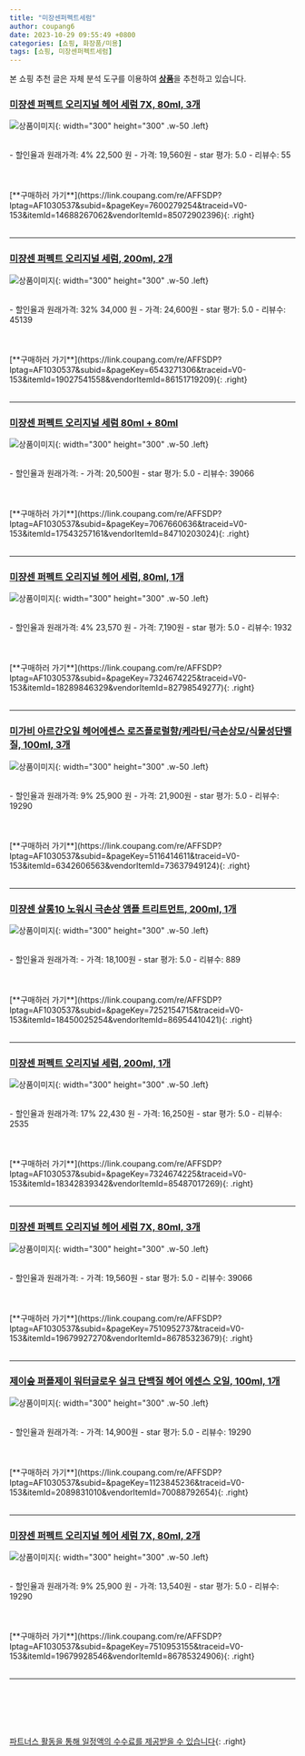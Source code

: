 ```yaml
---
title: "미장센퍼펙트세럼"
author: coupang6
date: 2023-10-29 09:55:49 +0800
categories: [쇼핑, 화장품/미용]
tags: [쇼핑, 미장센퍼펙트세럼]
---
```


본 쇼핑 추천 글은 자체 분석 도구를 이용하여 [**상품**](https://link.coupang.com/a/bao1ui)을 추천하고 있습니다.

### [미쟝센 퍼펙트 오리지널 헤어 세럼 7X, 80ml, 3개](https://link.coupang.com/re/AFFSDP?lptag=AF1030537&subid=&pageKey=7600279254&traceid=V0-153&itemId=14688267062&vendorItemId=85072902396)

![상품이미지](https://thumbnail7.coupangcdn.com/thumbnails/remote/230x230ex/image/retail/images/1664141992863294-39bbf854-484b-4af5-9cac-95118385812f.jpg){: width="300" height="300" .w-50 .left}


<br>
- 할인율과 원래가격: 4%  22,500   원
- 가격: 19,560원
- star 평가: 5.0
- 리뷰수: 55
<br>
<br>
<br>
<br>
[**구매하러 가기**](https://link.coupang.com/re/AFFSDP?lptag=AF1030537&subid=&pageKey=7600279254&traceid=V0-153&itemId=14688267062&vendorItemId=85072902396){: .right}
<br>
<br>

---

### [미쟝센 퍼펙트 오리지널 세럼, 200ml, 2개](https://link.coupang.com/re/AFFSDP?lptag=AF1030537&subid=&pageKey=6543271306&traceid=V0-153&itemId=19027541558&vendorItemId=86151719209)

![상품이미지](https://thumbnail8.coupangcdn.com/thumbnails/remote/230x230ex/image/retail/images/a066d227-48a7-40ab-8be7-669075aeb7481278785225704286893.png){: width="300" height="300" .w-50 .left}


<br>
- 할인율과 원래가격: 32%  34,000   원
- 가격: 24,600원
- star 평가: 5.0
- 리뷰수: 45139
<br>
<br>
<br>
<br>
[**구매하러 가기**](https://link.coupang.com/re/AFFSDP?lptag=AF1030537&subid=&pageKey=6543271306&traceid=V0-153&itemId=19027541558&vendorItemId=86151719209){: .right}
<br>
<br>

---

### [미쟝센 퍼펙트 오리지널 세럼 80ml + 80ml](https://link.coupang.com/re/AFFSDP?lptag=AF1030537&subid=&pageKey=7067660636&traceid=V0-153&itemId=17543257161&vendorItemId=84710203024)

![상품이미지](https://thumbnail9.coupangcdn.com/thumbnails/remote/230x230ex/image/vendor_inventory/8519/f077ee1e25feb9aad8f16dde40b5978613a9510acb233d05c711f4ea4478.jpg){: width="300" height="300" .w-50 .left}


<br>
- 할인율과 원래가격: 
- 가격: 20,500원
- star 평가: 5.0
- 리뷰수: 39066
<br>
<br>
<br>
<br>
[**구매하러 가기**](https://link.coupang.com/re/AFFSDP?lptag=AF1030537&subid=&pageKey=7067660636&traceid=V0-153&itemId=17543257161&vendorItemId=84710203024){: .right}
<br>
<br>

---

### [미쟝센 퍼펙트 오리지널 헤어 세럼, 80ml, 1개](https://link.coupang.com/re/AFFSDP?lptag=AF1030537&subid=&pageKey=7324674225&traceid=V0-153&itemId=18289846329&vendorItemId=82798549277)

![상품이미지](https://thumbnail7.coupangcdn.com/thumbnails/remote/230x230ex/image/retail/images/9093194149553693-4911641a-9ab7-4b1b-9b2d-803590c095e7.jpg){: width="300" height="300" .w-50 .left}


<br>
- 할인율과 원래가격: 4%  23,570   원
- 가격: 7,190원
- star 평가: 5.0
- 리뷰수: 1932
<br>
<br>
<br>
<br>
[**구매하러 가기**](https://link.coupang.com/re/AFFSDP?lptag=AF1030537&subid=&pageKey=7324674225&traceid=V0-153&itemId=18289846329&vendorItemId=82798549277){: .right}
<br>
<br>

---

### [미가비 아르간오일 헤어에센스 로즈플로럴향/케라틴/극손상모/식물성단밸질, 100ml, 3개](https://link.coupang.com/re/AFFSDP?lptag=AF1030537&subid=&pageKey=5116414611&traceid=V0-153&itemId=6342606563&vendorItemId=73637949124)

![상품이미지](https://thumbnail9.coupangcdn.com/thumbnails/remote/230x230ex/image/vendor_inventory/3737/e8b6d10b59f186ce50ea70784d37a2f93cfbe5ec3061773778b66a6d58ef.png){: width="300" height="300" .w-50 .left}


<br>
- 할인율과 원래가격: 9%  25,900   원
- 가격: 21,900원
- star 평가: 5.0
- 리뷰수: 19290
<br>
<br>
<br>
<br>
[**구매하러 가기**](https://link.coupang.com/re/AFFSDP?lptag=AF1030537&subid=&pageKey=5116414611&traceid=V0-153&itemId=6342606563&vendorItemId=73637949124){: .right}
<br>
<br>

---

### [미쟝센 살롱10 노워시 극손상 앰플 트리트먼트, 200ml, 1개](https://link.coupang.com/re/AFFSDP?lptag=AF1030537&subid=&pageKey=7252154715&traceid=V0-153&itemId=18450025254&vendorItemId=86954410421)

![상품이미지](https://thumbnail6.coupangcdn.com/thumbnails/remote/230x230ex/image/vendor_inventory/9ad0/6533c8f059c3a966d18ce916913c0fb11b0e300b91ad03463e567ab28822.jpg){: width="300" height="300" .w-50 .left}


<br>
- 할인율과 원래가격: 
- 가격: 18,100원
- star 평가: 5.0
- 리뷰수: 889
<br>
<br>
<br>
<br>
[**구매하러 가기**](https://link.coupang.com/re/AFFSDP?lptag=AF1030537&subid=&pageKey=7252154715&traceid=V0-153&itemId=18450025254&vendorItemId=86954410421){: .right}
<br>
<br>

---

### [미쟝센 퍼펙트 오리지널 세럼, 200ml, 1개](https://link.coupang.com/re/AFFSDP?lptag=AF1030537&subid=&pageKey=7324674225&traceid=V0-153&itemId=18342839342&vendorItemId=85487017269)

![상품이미지](https://thumbnail6.coupangcdn.com/thumbnails/remote/230x230ex/image/retail/images/6606524316154563-d1d196e4-1b1c-46fd-a008-55427718073f.jpg){: width="300" height="300" .w-50 .left}


<br>
- 할인율과 원래가격: 17%  22,430   원
- 가격: 16,250원
- star 평가: 5.0
- 리뷰수: 2535
<br>
<br>
<br>
<br>
[**구매하러 가기**](https://link.coupang.com/re/AFFSDP?lptag=AF1030537&subid=&pageKey=7324674225&traceid=V0-153&itemId=18342839342&vendorItemId=85487017269){: .right}
<br>
<br>

---

### [미쟝센 퍼펙트 오리지널 헤어 세럼 7X, 80ml, 3개](https://link.coupang.com/re/AFFSDP?lptag=AF1030537&subid=&pageKey=7510952737&traceid=V0-153&itemId=19679927270&vendorItemId=86785323679)

![상품이미지](https://thumbnail7.coupangcdn.com/thumbnails/remote/230x230ex/image/retail/images/1664141992863294-39bbf854-484b-4af5-9cac-95118385812f.jpg){: width="300" height="300" .w-50 .left}


<br>
- 할인율과 원래가격: 
- 가격: 19,560원
- star 평가: 5.0
- 리뷰수: 39066
<br>
<br>
<br>
<br>
[**구매하러 가기**](https://link.coupang.com/re/AFFSDP?lptag=AF1030537&subid=&pageKey=7510952737&traceid=V0-153&itemId=19679927270&vendorItemId=86785323679){: .right}
<br>
<br>

---

### [제이숲 퍼플제이 워터글로우 실크 단백질 헤어 에센스 오일, 100ml, 1개](https://link.coupang.com/re/AFFSDP?lptag=AF1030537&subid=&pageKey=1123845236&traceid=V0-153&itemId=2089831010&vendorItemId=70088792654)

![상품이미지](https://thumbnail9.coupangcdn.com/thumbnails/remote/230x230ex/image/retail/images/8400884543126683-9c4fc218-0e00-49ae-b13c-f1c5bf7a5887.png){: width="300" height="300" .w-50 .left}


<br>
- 할인율과 원래가격: 
- 가격: 14,900원
- star 평가: 5.0
- 리뷰수: 19290
<br>
<br>
<br>
<br>
[**구매하러 가기**](https://link.coupang.com/re/AFFSDP?lptag=AF1030537&subid=&pageKey=1123845236&traceid=V0-153&itemId=2089831010&vendorItemId=70088792654){: .right}
<br>
<br>

---

### [미쟝센 퍼펙트 오리지널 헤어 세럼 7X, 80ml, 2개](https://link.coupang.com/re/AFFSDP?lptag=AF1030537&subid=&pageKey=7510953155&traceid=V0-153&itemId=19679928546&vendorItemId=86785324906)

![상품이미지](https://thumbnail10.coupangcdn.com/thumbnails/remote/230x230ex/image/retail/images/43ec27af-6608-4fce-9736-bf71781a3e513981394571832312604.png){: width="300" height="300" .w-50 .left}


<br>
- 할인율과 원래가격: 9%  25,900   원
- 가격: 13,540원
- star 평가: 5.0
- 리뷰수: 19290
<br>
<br>
<br>
<br>
[**구매하러 가기**](https://link.coupang.com/re/AFFSDP?lptag=AF1030537&subid=&pageKey=7510953155&traceid=V0-153&itemId=19679928546&vendorItemId=86785324906){: .right}
<br>
<br>

---
<br><br><br><br><br> [파트너스 활동을 통해 일정액의 수수료를 제공받을 수 있습니다](https://link.coupang.com/a/bao1ui){: .right}